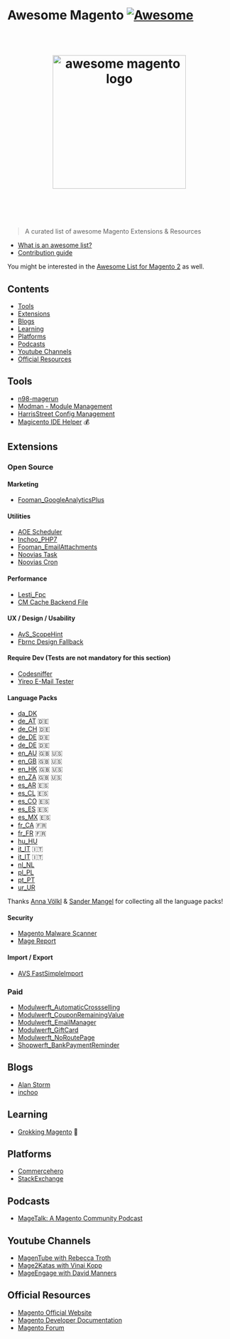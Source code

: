 # Awesome Magento [![Awesome](https://cdn.rawgit.com/sindresorhus/awesome/d7305f38d29fed78fa85652e3a63e154dd8e8829/media/badge.svg)](https://github.com/sindresorhus/awesome)

<h1 align="center">
	<br>
	<img width="300" src="https://github.com/DavidLambauer/awesome-magento/blob/master/media/awesome-magento-logo.png" alt="awesome magento logo">
	<br>
	<br>
	<br>
</h1>

> A curated list of awesome Magento Extensions & Resources

- [What is an awesome list?](https://github.com/sindresorhus/awesome/blob/master/awesome.md)
- [Contribution guide](contributing.md)

You might be interested in the [Awesome List for Magento 2](https://github.com/DavidLambauer/awesome-magento2) as well.

## Contents

- [Tools](#tools)
- [Extensions](#extensions)
- [Blogs](#blogs)
- [Learning](#learning)
- [Platforms](#platforms)
- [Podcasts](#podcasts)
- [Youtube Channels](#youtube-channels)
- [Official Resources](#official)


## Tools

- [n98-magerun](http://magerun.net/)
- [Modman - Module Management](https://github.com/colinmollenhour/modman)
- [HarrisStreet Config Management](https://github.com/Zookal/HarrisStreet-ImpEx)
- [Magicento IDE Helper](http://magicento.com/) :moneybag:

## Extensions

### Open Source

#### Marketing

- [Fooman_GoogleAnalyticsPlus](https://github.com/fooman/googleanalyticsplus)

#### Utilities

- [AOE Scheduler](https://github.com/AOEpeople/Aoe_Scheduler)
- [Inchoo_PHP7](https://github.com/Inchoo/Inchoo_PHP7)
- [Fooman_EmailAttachments](https://github.com/fooman/emailattachments/)
- [Noovias Task](https://github.com/noovias/ext.magento.noovias.extensions)
- [Noovias Cron](https://github.com/noovias/ext.magento.noovias.cron)

#### Performance
- [Lesti_Fpc](https://github.com/GordonLesti/Lesti_Fpc)
- [CM Cache Backend File](https://github.com/colinmollenhour/Cm_Cache_Backend_File)

#### UX / Design / Usability

- [AvS_ScopeHint](https://github.com/avstudnitz/AvS_ScopeHint)
- [Fbrnc Design Fallback](https://github.com/fbrnc/Aoe_DesignFallback)

#### Require Dev (Tests are not mandatory for this section)

- [Codesniffer](https://github.com/magento-ecg/coding-standard)
- [Yireo E-Mail Tester](https://www.yireo.com/software/magento-extensions/emailtester/downloads)

#### Language Packs

- [da_DK](https://magentodanmark.dk/)
- [de_AT](https://github.com/MaWoScha/German_LocalePack_de_AT) :de:
- [de_CH](https://github.com/MaWoScha/German_LocalePack_de_CH) :de:
- [de_DE](https://github.com/MaWoScha/German_LocalePack_de_DE) :de:
- [de_DE](https://github.com/riconeitzel/German_LocalePack_de_DE) :de:
- [en_AU](https://github.com/MaWoScha/German_LocalePack_en_AU) :gb: :us:
- [en_GB](https://github.com/MaWoScha/German_LocalePack_en_GB) :gb: :us:
- [en_HK](https://github.com/MaWoScha/German_LocalePack_en_HK) :gb: :us:
- [en_ZA](https://github.com/MaWoScha/German_LocalePack_en_ZA) :gb: :us:
- [es_AR](https://github.com/MaWoScha/German_LocalePack_es_AR) :es:
- [es_CL](https://github.com/MaWoScha/German_LocalePack_es_CL) :es:
- [es_CO](https://github.com/MaWoScha/German_LocalePack_es_CO) :es:
- [es_ES](https://github.com/MaWoScha/German_LocalePack_es_ES) :es:
- [es_MX](https://github.com/MaWoScha/German_LocalePack_es_MX) :es:
- [fr_CA](https://github.com/MaWoScha/German_LocalePack_fr_CA) :fr:
- [fr_FR](http://www.bkm.uno/services-additionnels/magento-pack-fr-1-9-1.html) :fr:
- [hu_HU](https://github.com/versedi/Magento-Locales/tree/master/app/locale/hu_HU)
- [it_IT](https://github.com/MaWoScha/German_LocalePack_it_IT) :it:
- [it_IT](https://bitbucket.org/bitbull/magento-translations-it) :it:
- [nl_NL](https://github.com/ho-nl/magento1-Ho_nl_NL) 
- [pl_PL](https://github.com/SnowdogApps/MagentoEE-Translation-pl_PL) 
- [pt_PT](https://github.com/MaWoScha/German_LocalePack_pt_PT) 
- [ur_UR](https://github.com/MaWoScha/German_LocalePack_ur_UR) 

Thanks [Anna Völkl](https://github.com/avoelkl) & [Sander Mangel](https://github.com/sandermangel) for collecting all the language packs! 


#### Security

- [Magento Malware Scanner](https://github.com/gwillem/magento-malware-scanner)
- [Mage Report](https://www.magereport.com/)


#### Import / Export

- [AVS FastSimpleImport](https://github.com/avstudnitz/AvS_FastSimpleImport)

### Paid

- [Modulwerft_AutomaticCrossselling](https://en.modulwerft.com/magento-automatic-cross-selling.html)
- [Modulwerft_CouponRemainingValue](https://en.modulwerft.com/magento-coupon-remaining-value.html)
- [Modulwerft_EmailManager](https://en.modulwerft.com/magento-e-mail-manager.html)
- [Modulwerft_GiftCard](https://en.modulwerft.com/magento-gift-cards.html)
- [Modulwerft_NoRoutePage](https://en.modulwerft.com/magento-404-redirects.html)
- [Shopwerft_BankPaymentReminder](https://en.modulwerft.com/magento-automatic-bank-payment-reminder.html)

## Blogs

- [Alan Storm](http://alanstorm.com/category/magento/)
- [inchoo](http://inchoo.net/category/magento/)

## Learning

- [Grokking Magento](https://shop.vinaikopp.com/grokking-magento/#!/home) :book:

## Platforms

- [Commercehero](https://commercehero.io/)
- [StackExchange](http://magento.stackexchange.com/)

## Podcasts

- [MageTalk: A Magento Community Podcast](http://magetalk.com/)


## Youtube Channels

- [MagenTube with Rebecca Troth](https://www.youtube.com/channel/UCOt6RkhO3HW2g3PirIP-zMQ)
- [Mage2Katas with Vinai Kopp](https://www.youtube.com/channel/UCRFDWo7jTlrpEsJxzc7WyPw)
- [MageEngage with David Manners](https://www.youtube.com/channel/UCmceWHPxpYr2FaMe4M-H1ZQ)

## Official Resources

- [Magento Official Website](https://www.magento.com)
- [Magento Developer Documentation](http://devdocs.magento.com/)
- [Magento Forum](https://community.magento.com/)
